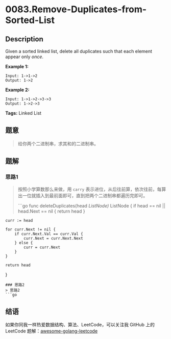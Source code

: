 # 0083.Remove-Duplicates-from-Sorted-List

## Description

Given a sorted linked list, delete all duplicates such that each element appear only _once_.

**Example 1:**

```text
Input: 1->1->2
Output: 1->2
```

**Example 2:**

```text
Input: 1->1->2->3->3
Output: 1->2->3
```

**Tags:** Linked List

## 题意

> 给你两个二进制串，求其和的二进制串。

## 题解

### 思路1

> 按照小学算数那么来做，用 `carry` 表示进位，从后往前算，依次往前，每算出一位就插入到最前面即可，直到把两个二进制串都遍历完即可。
>
> \`\`\`go func deleteDuplicates\(head _ListNode\)_ ListNode { if head == nil \|\| head.Next == nil { return head }

```text
curr := head

for curr.Next != nil {
    if curr.Next.Val == curr.Val {
        curr.Next = curr.Next.Next
    } else {
        curr = curr.Next
    }
}

return head
```

}

```text
### 思路2
> 思路2
```go
```

## 结语

如果你同我一样热爱数据结构、算法、LeetCode，可以关注我 GitHub 上的 LeetCode 题解：[awesome-golang-leetcode](https://github.com/kylesliu/awesome-golang-algorithm)


